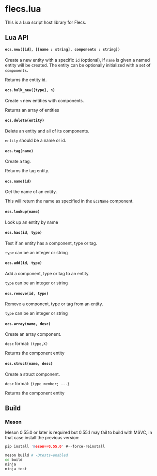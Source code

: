 # flecs.lua

This is a Lua script host library for Flecs.

## Lua API

#### `ecs.new([id], [[name : string], components : string])`

Create a new entity with a specific `id` (optional),
if `name` is given a named entity will be created.
The entity can be optionally initialized with a
set of `components`.

Returns the entity id.

#### `ecs.bulk_new([type], n)`

Create `n` new entities with components.

Returns an array of entities

#### `ecs.delete(entity)`

Delete an entity and all of its components.

`entity` should be a name or id.

#### `ecs.tag(name)`

Create a tag.

Returns the tag entity.

#### `ecs.name(id)`

Get the name of an entity.

This will return the name as specified in the `EcsName` component.

#### `ecs.lookup(name)`

Look up an entity by name

#### `ecs.has(id, type)`

Test if an entity has a component, type or tag.

`type` can be an integer or string

#### `ecs.add(id, type)`

Add a component, type or tag to an entity.

`type` can be an integer or string

#### `ecs.remove(id, type)`

Remove a component, type or tag from an entity.

`type` can be an integer or string

#### `ecs.array(name, desc)`

Create an array component.

`desc` format: `(type,X)`

Returns the component entity

#### `ecs.struct(name, desc)`

Create a struct component.

`desc` format: `{type member; ...}`

Returns the component entity


## Build

### Meson

Meson 0.55.0 or later is required but 0.55.1 may fail to build with MSVC,
in that case install the previous version:
```c
pip install 'meson==0.55.0' #--force-reinstall
```

```bash
meson build # -Dtests=enabled
cd build
ninja
ninja test
```
